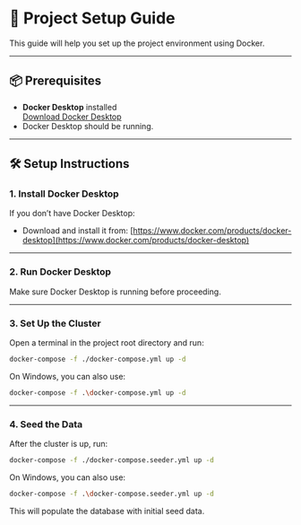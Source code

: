# 🚀 Project Setup Guide

This guide will help you set up the project environment using Docker.

---

## 📦 Prerequisites
- **Docker Desktop** installed  
  [Download Docker Desktop](https://www.docker.com/products/docker-desktop)
- Docker Desktop should be running.

---

## 🛠️ Setup Instructions

### 1. Install Docker Desktop
If you don’t have Docker Desktop:
- Download and install it from: [https://www.docker.com/products/docker-desktop](https://www.docker.com/products/docker-desktop)

---

### 2. Run Docker Desktop
Make sure Docker Desktop is running before proceeding.

---

### 3. Set Up the Cluster
Open a terminal in the project root directory and run:

```bash
docker-compose -f ./docker-compose.yml up -d
```

On Windows, you can also use:

```bash
docker-compose -f .\docker-compose.yml up -d
```
---

### 4. Seed the Data
After the cluster is up, run:
```bash
docker-compose -f ./docker-compose.seeder.yml up -d
```
On Windows, you can also use:
```bash
docker-compose -f .\docker-compose.seeder.yml up -d
```
This will populate the database with initial seed data.

